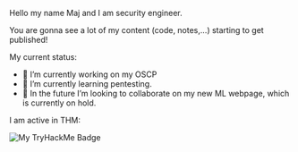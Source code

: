 Hello my name Maj and I am security engineer.

You are gonna see a lot of my content (code, notes,...) starting to get published!

My current status:

- 🔭 I’m currently working on my OSCP
- 🌱 I’m currently learning pentesting.
- 👯 In the future I’m looking to collaborate on my new ML webpage, which is currently on hold.

I am active in THM:

![My TryHackMe Badge](https://tryhackme.com/api/v2/badges/public-profile?userPublicId=3046310)





